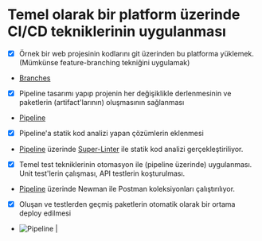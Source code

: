 # Temel olarak bir platform üzerinde CI/CD tekniklerinin uygulanması

- [X] Örnek bir web projesinin kodlarını git üzerinden bu platforma yüklemek. (Mümkünse feature-branching tekniğini uygulamak)
- [Branches](https://github.com/onderhamamcioglu/Task1/branches)
- [X]  Pipeline tasarımı yapıp projenin her değişiklikle derlenmesinin ve paketlerin (artifact'larının) oluşmasının sağlanması
- [Pipeline](https://github.com/onderhamamcioglu/Task1/blob/prod/.github/workflows/pipeline.yml)
- [X]  Pipeline'a statik kod analizi yapan çözümlerin eklenmesi 
- [Pipeline](https://github.com/onderhamamcioglu/Task1/blob/prod/.github/workflows/pipeline.yml) üzerinde [Super-Linter](https://github.com/github/super-linter) ile statik kod analizi gerçekleştiriliyor.
- [X] Temel test tekniklerinin otomasyon ile (pipeline üzerinde) uygulanması. Unit test'lerin çalışması, API testlerin koşturulması.
- [Pipeline](https://github.com/onderhamamcioglu/Task1/blob/prod/.github/workflows/pipeline.yml) üzerinde Newman ile Postman koleksiyonları çalıştırılıyor.
- [X] Oluşan ve testlerden geçmiş paketlerin otomatik olarak bir ortama deploy edilmesi
- ![Pipeline](https://github.com/onderhamamcioglu/Task1/actions/workflows/pipeline.yml/badge.svg) | 
